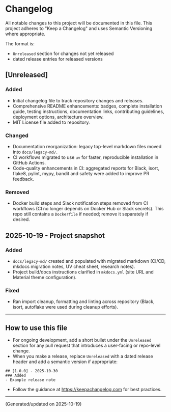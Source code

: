 # Changelog

All notable changes to this project will be documented in this file.
This project adheres to "Keep a Changelog" and uses Semantic Versioning where appropriate.

The format is:
- `Unreleased` section for changes not yet released
- dated release entries for released versions

## [Unreleased]

### Added
- Initial changelog file to track repository changes and releases.
- Comprehensive README enhancements: badges, complete installation guide, testing instructions, documentation links, contributing guidelines, deployment options, architecture overview.
- MIT License file added to repository.

### Changed
- Documentation reorganization: legacy top-level markdown files moved into `docs/legacy-md/`.
- CI workflows migrated to use `uv` for faster, reproducible installation in GitHub Actions.
- Code-quality enhancements in CI: aggregated reports for Black, isort, flake8, pylint, mypy, bandit and safety were added to improve PR feedback.

### Removed
- Docker build steps and Slack notification steps removed from CI workflows (CI no longer depends on Docker Hub or Slack secrets). This repo still contains a `Dockerfile` if needed; remove it separately if desired.

## 2025-10-19 - Project snapshot

### Added
- `docs/legacy-md/` created and populated with migrated markdown (CI/CD, mkdocs migration notes, UV cheat sheet, research notes).
- Project build/docs instructions clarified in `mkdocs.yml` (site URL and Material theme configuration).

### Fixed
- Ran import cleanup, formatting and linting across repository (Black, isort, autoflake were used during cleanup efforts).

---

## How to use this file
- For ongoing development, add a short bullet under the `Unreleased` section for any pull request that introduces a user-facing or repo-level change.
- When you make a release, replace `Unreleased` with a dated release header and add a semantic version if appropriate:

```
## [1.0.0] - 2025-10-30
### Added
- Example release note
```

- Follow the guidance at https://keepachangelog.com for best practices.

---

(Generated/updated on 2025-10-19)
